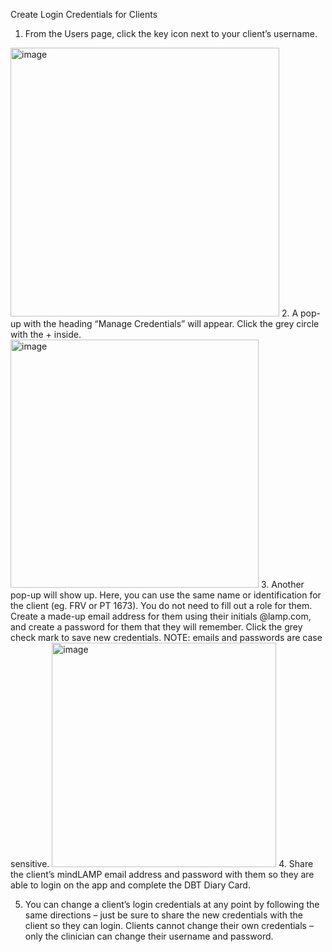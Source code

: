 Create Login Credentials for Clients
1. From the Users page, click the key icon next to your client’s username. 
<img width="430" alt="image" src="https://user-images.githubusercontent.com/69599815/124176916-9164c680-da7d-11eb-94a4-73834cb4ed2f.png">
2. A pop-up with the heading “Manage Credentials” will appear. Click the grey circle with the + inside.
<img width="397" alt="image" src="https://user-images.githubusercontent.com/69599815/124176956-9e81b580-da7d-11eb-9ee3-181634d9dbb8.png">
3. Another pop-up will show up. Here, you can use the same name or identification for the client (eg. FRV or PT 1673). You do not need to fill out a role for them. Create a made-up email address for them using their initials @lamp.com, and create a password for them that they will remember. Click the grey check mark to save new credentials. NOTE: emails and passwords are case sensitive.
<img width="359" alt="image" src="https://user-images.githubusercontent.com/69599815/124177080-bfe2a180-da7d-11eb-9c63-115ec25c8a25.png">
4. Share the client’s mindLAMP email address and password with them so they are able to login on the app and complete the DBT Diary Card.

5. You can change a client’s login credentials at any point by following the same directions – just be sure to share the new credentials with the client so they can login. Clients cannot change their own credentials – only the clinician can change their username and password.
